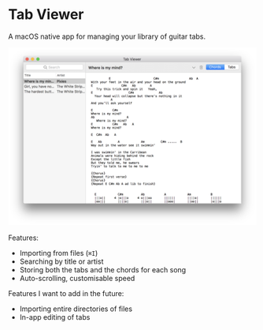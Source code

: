 #  Tab Viewer

A macOS native app for managing your library of guitar tabs.

![](screenshot.png)

Features:

 - Importing from files (`⌘I`)
 - Searching by title or artist
 - Storing both the tabs and the chords for each song
 - Auto-scrolling, customisable speed

Features I want to add in the future:

 - Importing entire directories of files
 - In-app editing of tabs
